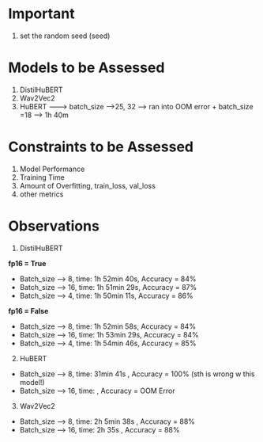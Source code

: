 # Important

1. set the random seed (seed)

# Models to be Assessed

1. DistilHuBERT
2. Wav2Vec2
3. HuBERT  ---> batch_size -->25, 32 --> ran into OOM error + batch_size =18 --> 1h 40m

# Constraints to be Assessed

1. Model Performance
2. Training Time
3. Amount of Overfitting, train_loss, val_loss
4. other metrics


# Observations

1. DistilHuBERT

**fp16 = True**
- Batch_size --> 8, time: 1h 52min 40s, Accuracy = 84%
- Batch_size --> 16, time: 1h 51min 29s, Accuracy = 87%
- Batch_size --> 4, time: 1h 50min 11s, Accuracy = 86%

**fp16 = False**
- Batch_size --> 8, time: 1h 52min 58s, Accuracy = 84%
- Batch_size --> 16, time: 1h 53min 29s, Accuracy = 84%
- Batch_size --> 4, time: 1h 54min 46s, Accuracy = 85%
2. HuBERT
- Batch_size --> 8, time: 31min 41s , Accuracy = 100% (sth is wrong w this model!)
- Batch_size --> 16, time: , Accuracy = OOM Error

3. Wav2Vec2
- Batch_size --> 8, time: 2h 5min 38s  , Accuracy = 88%
- Batch_size --> 16, time: 2h 35s , Accuracy = 88%

